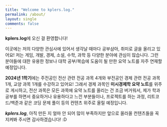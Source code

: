 ```yaml
---
title: "Welcome to kplers.log."
permalink: /about/
layout: single
comments: false
---
```


**kplers.log**에 오신 걸 환영합니다!   
  

이곳에는 저의 다양한 관심사에 있어서 생각날 때마다 공부삼아, 취미로 글을 올리고 있어요! 저는 게임, 개발, 경제, 소설, 수학, 과학 등 다양한 분야에 관심이 많습니다. 그런 분야들에 대한 유용한 정보나 대학 공부/복습에 도움이 될 만한 요약 노트를 자주 연재할 예정입니다.

  

**2024년 1학기**에는 주전공인 전산 관련 전공 과목 4개와 부전공인 경제 관련 전공 과목 1개, 교양 과목 1개를 수강하고 있어요! 그래서 경제 과목인 **미시경제학 요약 노트**를 위주로 게시하고, 전산 과목은 모든 과목에 요약 노트를 올리는 건 조금 버거워서, 제가 학과 공부를 하면서 중요하거나 유용하다고 느낀 부분들이나, 프로젝트를 하는 과정, 리트코드/백준과 같은 코딩 문제 풀이 등의 컨텐츠 위주로 올릴 예정입니다.

***kplers.log***, 아직 만든 지 얼마 안 되어 많이 부족하지만 앞으로 올라올 컨텐츠들을 꼭 지켜봐 주시면 감사하겠습니다! :D
